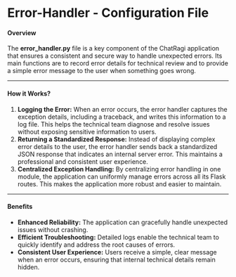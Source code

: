 # Error-Handler - Configuration File

#### Overview
The **error_handler.py** file is a key component of the ChatRagi application that ensures a consistent and secure way to handle unexpected errors. Its main functions are to record error details for technical review and to provide a simple error message to the user when something goes wrong.

---
#### How it Works?
1. **Logging the Error:**
When an error occurs, the error handler captures the exception details, including a traceback, and writes this information to a log file. This helps the technical team diagnose and resolve issues without exposing sensitive information to users.
2. **Returning a Standardized Response:**
Instead of displaying complex error details to the user, the error handler sends back a standardized JSON response that indicates an internal server error. This maintains a professional and consistent user experience.
3. **Centralized Exception Handling:**
By centralizing error handling in one module, the application can uniformly manage errors across all its Flask routes. This makes the application more robust and easier to maintain.
  
---
#### Benefits
- **Enhanced Reliability:**
The application can gracefully handle unexpected issues without crashing.
- **Efficient Troubleshooting:**
Detailed logs enable the technical team to quickly identify and address the root causes of errors.
- **Consistent User Experience:**
Users receive a simple, clear message when an error occurs, ensuring that internal technical details remain hidden.

